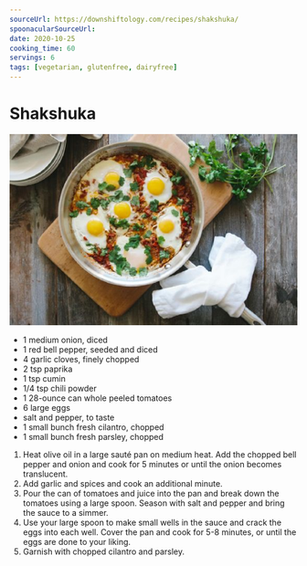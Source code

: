 ```yaml
---
sourceUrl: https://downshiftology.com/recipes/shakshuka/
spoonacularSourceUrl: 
date: 2020-10-25
cooking_time: 60
servings: 6
tags: [vegetarian, glutenfree, dairyfree]
---
```

# Shakshuka

![Image of Shakshuka](../img/Shakshuka.jpg)


- 1 medium onion, diced
- 1 red bell pepper, seeded and diced
- 4 garlic cloves, finely chopped
- 2 tsp paprika
- 1 tsp cumin
- 1/4 tsp chili powder
- 1 28-ounce can whole peeled tomatoes
- 6 large eggs
- salt and pepper, to taste
- 1 small bunch fresh cilantro, chopped
- 1 small bunch fresh parsley, chopped


1. Heat olive oil in a large sauté pan on medium heat. Add the chopped bell pepper and onion and cook for 5 minutes or until the onion becomes translucent.
2. Add garlic and spices and cook an additional minute.
3. Pour the can of tomatoes and juice into the pan and break down the tomatoes using a large spoon. Season with salt and pepper and bring the sauce to a simmer.
4. Use your large spoon to make small wells in the sauce and crack the eggs into each well. Cover the pan and cook for 5-8 minutes, or until the eggs are done to your liking.
5. Garnish with chopped cilantro and parsley.

